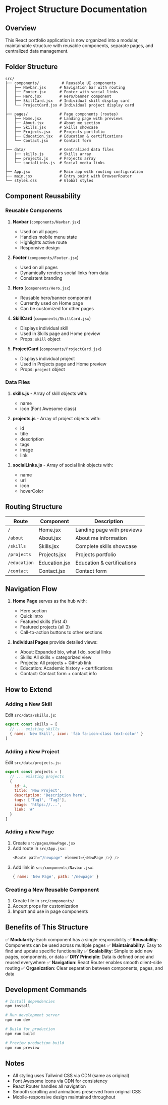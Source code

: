 # Project Structure Documentation

## Overview
This React portfolio application is now organized into a modular, maintainable structure with reusable components, separate pages, and centralized data management.

## Folder Structure

```
src/
├── components/          # Reusable UI components
│   ├── Navbar.jsx      # Navigation bar with routing
│   ├── Footer.jsx      # Footer with social links
│   ├── Hero.jsx        # Hero/banner component
│   ├── SkillCard.jsx   # Individual skill display card
│   └── ProjectCard.jsx # Individual project display card
│
├── pages/              # Page components (routes)
│   ├── Home.jsx        # Landing page with previews
│   ├── About.jsx       # About me section
│   ├── Skills.jsx      # Skills showcase
│   ├── Projects.jsx    # Projects portfolio
│   ├── Education.jsx   # Education & certifications
│   └── Contact.jsx     # Contact form
│
├── data/               # Centralized data files
│   ├── skills.js       # Skills array
│   ├── projects.js     # Projects array
│   └── socialLinks.js  # Social media links
│
├── App.jsx             # Main app with routing configuration
├── main.jsx            # Entry point with BrowserRouter
└── styles.css          # Global styles
```

## Component Reusability

### Reusable Components

1. **Navbar** (`components/Navbar.jsx`)
   - Used on all pages
   - Handles mobile menu state
   - Highlights active route
   - Responsive design

2. **Footer** (`components/Footer.jsx`)
   - Used on all pages
   - Dynamically renders social links from data
   - Consistent branding

3. **Hero** (`components/Hero.jsx`)
   - Reusable hero/banner component
   - Currently used on Home page
   - Can be customized for other pages

4. **SkillCard** (`components/SkillCard.jsx`)
   - Displays individual skill
   - Used in Skills page and Home preview
   - Props: `skill` object

5. **ProjectCard** (`components/ProjectCard.jsx`)
   - Displays individual project
   - Used in Projects page and Home preview
   - Props: `project` object

### Data Files

1. **skills.js** - Array of skill objects with:
   - name
   - icon (Font Awesome class)

2. **projects.js** - Array of project objects with:
   - id
   - title
   - description
   - tags
   - image
   - link

3. **socialLinks.js** - Array of social link objects with:
   - name
   - url
   - icon
   - hoverColor

## Routing Structure

| Route        | Component       | Description                    |
|--------------|-----------------|--------------------------------|
| `/`          | Home.jsx        | Landing page with previews     |
| `/about`     | About.jsx       | About me information           |
| `/skills`    | Skills.jsx      | Complete skills showcase       |
| `/projects`  | Projects.jsx    | Projects portfolio             |
| `/education` | Education.jsx   | Education & certifications     |
| `/contact`   | Contact.jsx     | Contact form                   |

## Navigation Flow

1. **Home Page** serves as the hub with:
   - Hero section
   - Quick intro
   - Featured skills (first 4)
   - Featured projects (all 3)
   - Call-to-action buttons to other sections

2. **Individual Pages** provide detailed views:
   - About: Expanded bio, what I do, social links
   - Skills: All skills + categorized view
   - Projects: All projects + GitHub link
   - Education: Academic history + certifications
   - Contact: Contact form + contact info

## How to Extend

### Adding a New Skill
Edit `src/data/skills.js`:
```javascript
export const skills = [
  // ... existing skills
  { name: 'New Skill', icon: 'fab fa-icon-class text-color' }
]
```

### Adding a New Project
Edit `src/data/projects.js`:
```javascript
export const projects = [
  // ... existing projects
  {
    id: 4,
    title: 'New Project',
    description: 'Description here',
    tags: ['Tag1', 'Tag2'],
    image: 'https://...',
    link: '#'
  }
]
```

### Adding a New Page
1. Create `src/pages/NewPage.jsx`
2. Add route in `src/App.jsx`:
   ```javascript
   <Route path="/newpage" element={<NewPage />} />
   ```
3. Add link in `src/components/Navbar.jsx`:
   ```javascript
   { name: 'New Page', path: '/newpage' }
   ```

### Creating a New Reusable Component
1. Create file in `src/components/`
2. Accept props for customization
3. Import and use in page components

## Benefits of This Structure

✅ **Modularity**: Each component has a single responsibility
✅ **Reusability**: Components can be used across multiple pages
✅ **Maintainability**: Easy to find and update specific functionality
✅ **Scalability**: Simple to add new pages, components, or data
✅ **DRY Principle**: Data is defined once and reused everywhere
✅ **Navigation**: React Router enables smooth client-side routing
✅ **Organization**: Clear separation between components, pages, and data

## Development Commands

```bash
# Install dependencies
npm install

# Run development server
npm run dev

# Build for production
npm run build

# Preview production build
npm run preview
```

## Notes

- All styling uses Tailwind CSS via CDN (same as original)
- Font Awesome icons via CDN for consistency
- React Router handles all navigation
- Smooth scrolling and animations preserved from original CSS
- Mobile-responsive design maintained throughout
